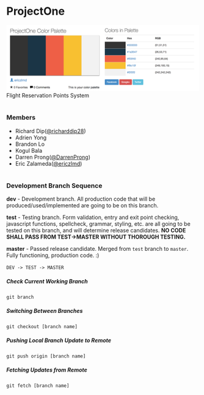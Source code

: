 # ProjectOne
![ProjectOne Color Scheme](./images/scheme.png)
Flight Reservation Points System

#

### Members

 - Richard Dip([@richarddip28](https://github.com/richarddip28))
 - Adrien Yong
 - Brandon Lo
 - Kogul Bala
 - Darren Prong([@DarrenProng](https://github.com/DarrenProng))
 - Eric Zalameda([@ericzlmd](https://github.com/ericzlmd))

#

### Development Branch Sequence  
  
  **dev** - Development branch. All production code that will be produced/used/implemented are going to be on this branch.    

  **test** - Testing branch. Form validation, entry and exit point checking, javascript functions, spellcheck, grammar, styling, etc. are all going to be tested on this branch, and will determine release candidates. **NO CODE SHALL PASS FROM TEST->MASTER WITHOUT THOROUGH TESTING.**
    
  **master** - Passed release candidate. Merged from `test` branch to `master`. Fully functioning, production code. :)  

`DEV -> TEST -> MASTER`  
    
##### Check Current Working Branch  
`git branch`  
  
##### Switching Between Branches  
`git checkout [branch name]`  

##### Pushing Local Branch Update to Remote    
`git push origin [branch name]`  

##### Fetching Updates from Remote  
`git fetch [branch name]`

#  